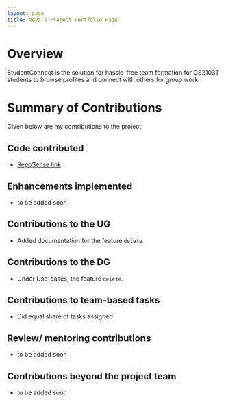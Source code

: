 ```yaml
---
layout: page
title: Neya's Project Portfolio Page
---
```

# Overview

StudentConnect is the solution for hassle-free team formation for CS2103T students to browse profiles and connect with others for group work.

# Summary of Contributions
Given below are my contributions to the project.

## Code contributed
* [RepoSense link]()

## Enhancements implemented
* to be added soon

## Contributions to the UG
* Added documentation for the feature `delete`.

## Contributions to the DG
* Under Use-cases, the feature `delete`.

## Contributions to team-based tasks
* Did equal share of tasks assigned

## Review/ mentoring contributions
* to be added soon

## Contributions beyond the project team
* to be added soon
